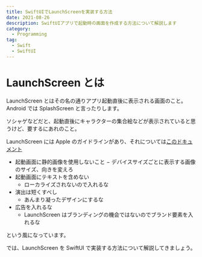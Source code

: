 ```yaml
---
title: SwiftUIでLaunchScreenを実装する方法
date: 2021-08-26
description: SwiftUIアプリで起動時の画面を作成する方法について解説します
category:
  - Programming
tag:
  - Swift
  - SwiftUI
---
```


# LaunchScreen とは

LaunchScreen とはその名の通りアプリ起動直後に表示される画面のこと。Android では SplashScreen と言ったりします。

ソシャゲなどだと、起動直後にキャラクターの集合絵などが表示されていると思うけど、要するにあれのこと。

LaunchScreen には Apple のガイドラインがあり、それについては[このドキュメント](https://developer.apple.com/design/human-interface-guidelines/ios/visual-design/launch-screen/)

- 起動画面に静的画像を使用しないこと
  − デバイスサイズごとに表示する画像のサイズ、向きを変えろ
- 起動画面にテキストを含めない
  - ローカライズされないので入れるな
- 演出は短くすべし
  - あんまり凝ったデザインにするな
- 広告を入れるな
  - LaunchScreen はブランディングの機会ではないのでブランド要素を入れるな

という風になっています。

では、LaunchScreen を SwiftUI で実装する方法について解説してきましょう。

##
